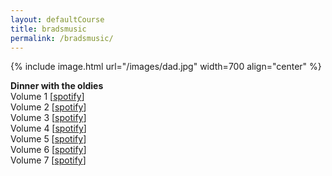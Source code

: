 ```yaml
---
layout: defaultCourse
title: bradsmusic
permalink: /bradsmusic/
---
```


{% include image.html url="/images/dad.jpg" width=700 align="center" %}


**Dinner with the oldies**  
Volume 1 [[spotify](https://ufl.instructure.com/files/75640569/download?download_frd=1)]  
Volume 2 [[spotify](https://ufl.instructure.com/files/75640569/download?download_frd=1)]  
Volume 3 [[spotify](https://ufl.instructure.com/files/75640569/download?download_frd=1)]  
Volume 4 [[spotify](https://ufl.instructure.com/files/75640569/download?download_frd=1)]  
Volume 5 [[spotify](https://ufl.instructure.com/files/75640569/download?download_frd=1)]  
Volume 6 [[spotify](https://ufl.instructure.com/files/75640569/download?download_frd=1)]  
Volume 7 [[spotify](https://ufl.instructure.com/files/75640569/download?download_frd=1)]  
 

